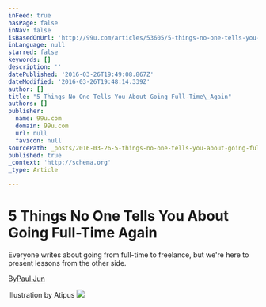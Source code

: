 ```yaml
---
inFeed: true
hasPage: false
inNav: false
isBasedOnUrl: 'http://99u.com/articles/53605/5-things-no-one-tells-you-about-going-full-time-again?utm_source=99U&utm_campaign=86b9daf019-Weekly_3_24_16&utm_medium=email&utm_term=0_bdabfaef00-86b9daf019-155310841'
inLanguage: null
starred: false
keywords: []
description: ''
datePublished: '2016-03-26T19:49:08.867Z'
dateModified: '2016-03-26T19:48:14.339Z'
author: []
title: "5 Things No One Tells You About Going Full-Time\_Again"
authors: []
publisher:
  name: 99u.com
  domain: 99u.com
  url: null
  favicon: null
sourcePath: _posts/2016-03-26-5-things-no-one-tells-you-about-going-full-time-again.md
published: true
_context: 'http://schema.org'
_type: Article

---
```

# 5 Things No One Tells You About Going Full-Time Again

Everyone writes about going from full-time to freelance, but we're here to present lessons from the other side.

By[Paul Jun][0]

Illustration by Atipus
![](http://i2.wp.com/adobe99u.files.wordpress.com/2016/03/unknown-1.jpeg?resize=1240%2C920&ssl=1)

[0]: http://99u.com/author/paul-jun "Posts by Paul Jun"